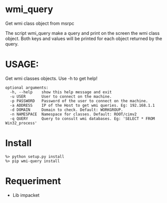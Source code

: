 # wmi_query
Get wmi class object from msrpc

The script wmi_query make a query and print on the screen the wmi class object.
Both keys and values will be printed for each object returned by the query.

# USAGE:
Get wmi classes objects. Use -h to get help!

```
optional arguments:
  -h, --help    show this help message and exit
  -u USER       User to connect on the machine.
  -p PASSWORD   Password of the user to connect on the machine.
  -a ADDRESS    IP of the Host to get wmi queries. Eg: 192.168.1.1
  -d DOMAIN     Domain to check. Default: WORKGROUP.
  -n NAMESPACE  Namespace for classes. Default: ROOT/cimv2
  -q QUERY      Query to consult wmi databases. Eg: 'SELECT * FROM Win32_process'
```

# Install
```
%> python setup.py install
%> pip wmi-query install
```

# Requeriment
+ Lib impacket
